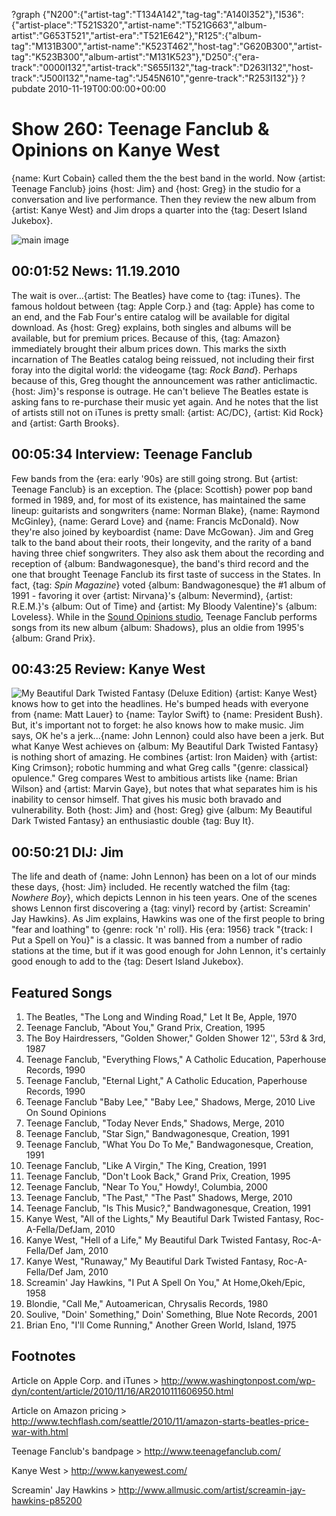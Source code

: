 ?graph {"N200":{"artist-tag":"T134A142","tag-tag":"A140I352"},"I536":{"artist-place":"T521S320","artist-name":"T521G663","album-artist":"G653T521","artist-era":"T521E642"},"R125":{"album-tag":"M131B300","artist-name":"K523T462","host-tag":"G620B300","artist-tag":"K523B300","album-artist":"M131K523"},"D250":{"era-track":"0000I132","artist-track":"S655I132","tag-track":"D263I132","host-track":"J500I132","name-tag":"J545N610","genre-track":"R253I132"}}
?pubdate 2010-11-19T00:00:00+00:00

# Show 260: Teenage Fanclub & Opinions on Kanye West
{name: Kurt Cobain} called them the the best band in the world. Now {artist: Teenage Fanclub} joins {host: Jim} and {host: Greg} in the studio for a conversation and live performance. Then they review the new album from {artist: Kanye West} and Jim drops a quarter into the {tag: Desert Island Jukebox}.

![main image](http://static.soundopinions.org/images/2011/teenagefanclub.jpg)

## 00:01:52 News: 11.19.2010
The wait is over...{artist: The Beatles} have come to {tag: iTunes}. The famous holdout between {tag: Apple Corp.} and {tag: Apple} has come to an end, and the Fab Four's entire catalog will be available for digital download. As {host: Greg} explains, both singles and albums will be available, but for premium prices. Because of this, {tag: Amazon} immediately brought their album prices down. This marks the sixth incarnation of The Beatles catalog being reissued, not including their first foray into the digital world: the videogame {tag: *Rock Band*}. Perhaps because of this, Greg thought the announcement was rather anticlimactic. {host: Jim}'s response is outrage. He can't believe The Beatles estate is asking fans to re-purchase their music yet again. And he notes that the list of artists still not on iTunes is pretty small: {artist: AC/DC}, {artist: Kid Rock} and {artist: Garth Brooks}.

## 00:05:34 Interview: Teenage Fanclub
Few bands from the {era: early '90s} are still going strong. But {artist: Teenage Fanclub} is an exception. The {place: Scottish} power pop band formed in 1989, and, for most of its existence, has maintained the same lineup: guitarists and songwriters {name: Norman Blake}, {name: Raymond McGinley}, {name: Gerard Love} and {name: Francis McDonald}. Now they're also joined by keyboardist {name: Dave McGowan}. Jim and Greg talk to the band about their roots, their longevity, and the rarity of a band having three chief songwriters. They also ask them about the recording and reception of {album: Bandwagonesque}, the band's third record and the one that brought Teenage Fanclub its first taste of success in the States. In fact, {tag: *Spin Magazine*} voted {album: Bandwagonesque} the #1 album of 1991 - favoring it over {artist: Nirvana}'s {album: Nevermind}, {artist: R.E.M.}'s {album: Out of Time} and {artist: My Bloody Valentine}'s {album: Loveless}. While in the [Sound Opinions studio](https://www.flickr.com/photos/soundopinions/sets/72157625026243409/), Teenage Fanclub performs songs from its new album {album: Shadows}, plus an oldie from 1995's {album: Grand Prix}. 


## 00:43:25 Review: Kanye West
![My Beautiful Dark Twisted Fantasy (Deluxe Edition)](http://is2.mzstatic.com/image/thumb/Music/v4/b2/78/55/b27855bd-7f3f-a132-799d-923898282653/source/600x600bb.jpg "2715720/403939300")
{artist: Kanye West} knows how to get into the headlines. He's bumped heads with everyone from {name: Matt Lauer} to {name: Taylor Swift} to {name: President Bush}. But, it's important not to forget: he also knows how to make music. Jim says, OK he's a jerk...{name: John Lennon} could also have been a jerk. But what Kanye West achieves on {album: My Beautiful Dark Twisted Fantasy} is nothing short of amazing. He combines {artist: Iron Maiden} with {artist: King Crimson}; robotic humming and what Greg calls "{genre: classical} opulence." Greg compares West to ambitious artists like {name: Brian Wilson} and {artist: Marvin Gaye}, but notes that what separates him is his inability to censor himself. That gives his music both bravado and vulnerability. Both {host: Jim} and {host: Greg} give {album: My Beautiful Dark Twisted Fantasy} an enthusiastic double {tag: Buy It}.

## 00:50:21 DIJ: Jim
The life and death of {name: John Lennon} has been on a lot of our minds these days, {host: Jim} included. He recently watched the film {tag: *Nowhere Boy*}, which depicts Lennon in his teen years. One of the scenes shows Lennon first discovering a {tag: vinyl} record by {artist: Screamin' Jay Hawkins}. As Jim explains, Hawkins was one of the first people to bring "fear and loathing" to {genre: rock 'n' roll}. His {era: 1956} track "{track: I Put a Spell on You}" is a classic. It was banned from a number of radio stations at the time, but if it was good enough for John Lennon, it's certainly good enough to add to the {tag: Desert Island Jukebox}.


## Featured Songs
1. The Beatles, "The Long and Winding Road," Let It Be, Apple, 1970
2. Teenage Fanclub, "About You," Grand Prix, Creation, 1995
3. The Boy Hairdressers, "Golden Shower," Golden Shower 12'', 53rd & 3rd, 1987
4. Teenage Fanclub, "Everything Flows," A Catholic Education, Paperhouse Records, 1990
5. Teenage Fanclub, "Eternal Light," A Catholic Education, Paperhouse Records, 1990
6. Teenage Fanclub "Baby Lee," "Baby Lee," Shadows, Merge, 2010 Live On Sound Opinions
7. Teenage Fanclub, "Today Never Ends," Shadows, Merge, 2010
8. Teenage Fanclub, "Star Sign," Bandwagonesque, Creation, 1991
9. Teenage Fanclub, "What You Do To Me," Bandwagonesque, Creation, 1991
10. Teenage Fanclub, "Like A Virgin," The King, Creation, 1991
11. Teenage Fanclub, "Don't Look Back," Grand Prix, Creation, 1995
12. Teenage Fanclub, "Near To You," Howdy!, Columbia, 2000
13. Teenage Fanclub, "The Past," "The Past" Shadows, Merge, 2010 
14. Teenage Fanclub, "Is This Music?," Bandwagonesque, Creation, 1991
15. Kanye West, "All of the Lights," My Beautiful Dark Twisted Fantasy, Roc-A-Fella/DefJam, 2010
16. Kanye West, "Hell of a Life," My Beautiful Dark Twisted Fantasy, Roc-A-Fella/Def Jam, 2010
17. Kanye West, "Runaway," My Beautiful Dark Twisted Fantasy, Roc-A-Fella/Def Jam, 2010
18. Screamin' Jay Hawkins, "I Put A Spell On You," At Home,Okeh/Epic, 1958
19. Blondie, "Call Me," Autoamerican, Chrysalis Records, 1980
20. Soulive, "Doin' Something," Doin' Something, Blue Note Records, 2001
21. Brian Eno, "I'll Come Running," Another Green World, Island, 1975

## Footnotes
Article on Apple Corp. and iTunes > http://www.washingtonpost.com/wp-dyn/content/article/2010/11/16/AR2010111606950.html

Article on Amazon pricing > http://www.techflash.com/seattle/2010/11/amazon-starts-beatles-price-war-with.html

Teenage Fanclub's bandpage > http://www.teenagefanclub.com/

Kanye West > http://www.kanyewest.com/

Screamin' Jay Hawkins > http://www.allmusic.com/artist/screamin-jay-hawkins-p85200